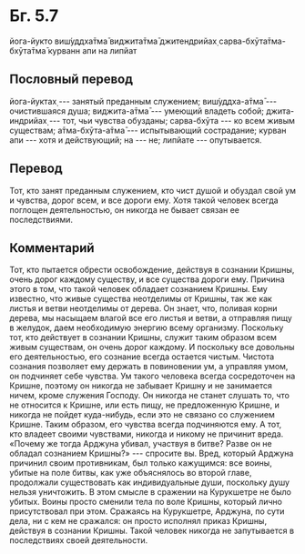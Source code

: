 # Бг. 5.7

йога-йукто виш́уддха̄тма̄ виджита̄тма̄ джитендрийах̣ сарва-бхӯта̄тма-бхӯта̄тма̄
курванн апи на липйат

## Пословный перевод

йога-йуктах̣ --- занятый преданным служением; виш́уддха-а̄тма̄ ---
очистившаяся душа; виджита-а̄тма̄ --- умеющий владеть собой;
джита-индрийах̣ --- тот, чьи чувства обузданы; сарва-бхӯта --- ко всем
живым существам; а̄тма-бхӯта-а̄тма̄ --- испытывающий сострадание; курван
апи --- хотя и действующий; на --- не; липйате --- опутывается.

## Перевод

Тот, кто занят преданным служением, кто чист душой и обуздал свой ум и
чувства, дорог всем, и все дороги ему. Хотя такой человек всегда
поглощен деятельностью, он никогда не бывает связан ее последствиями.

## Комментарий

Тот, кто пытается обрести освобождение, действуя в сознании Кришны,
очень дорог каждому существу, и все существа дороги ему. Причина этого в
том, что такой человек обладает сознанием Кришны. Ему известно, что
живые существа неотделимы от Кришны, так же как листья и ветви
неотделимы от дерева. Он знает, что, поливая корни дерева, мы насыщаем
влагой все его листья и ветви, а отправляя пищу в желудок, даем
необходимую энергию всему организму. Поскольку тот, кто действует в
сознании Кришны, служит таким образом всем живым существам, он очень
дорог каждому. И поскольку все довольны его деятельностью, его сознание
всегда остается чистым. Чистота сознания позволяет ему держать в
повиновении ум, а управляя умом, он подчиняет себе чувства. Ум такого
человека всегда сосредоточен на Кришне, поэтому он никогда не забывает
Кришну и не занимается ничем, кроме служения Господу. Он никогда не
станет слушать то, что не относится к Кришне, или есть пищу, не
предложенную Кришне, и никогда не пойдет куда-нибудь, если это не
связано со служением Кришне. Таким образом, его чувства всегда
подчиняются ему. А тот, кто владеет своими чувствами, никогда и никому
не причинит вреда. «Почему же тогда Арджуна убивал, участвуя в битве?
Разве он не обладал сознанием Кришны?» --- спросите вы. Вред, который
Арджуна причинил своим противникам, был только кажущимся: все воины,
убитые на поле битвы, как уже объяснялось во второй главе, продолжали
существовать как индивидуальные души, поскольку душу нельзя уничтожить.
В этом смысле в сражении на Курукшетре не было убитых. Воины просто
сменили тела по воле Кришны, который лично присутствовал при этом.
Сражаясь на Курукшетре, Арджуна, по сути дела, ни с кем не сражался: он
просто исполнял приказ Кришны, действуя в сознании Кришны. Такой человек
никогда не запутывается в последствиях своей деятельности.
